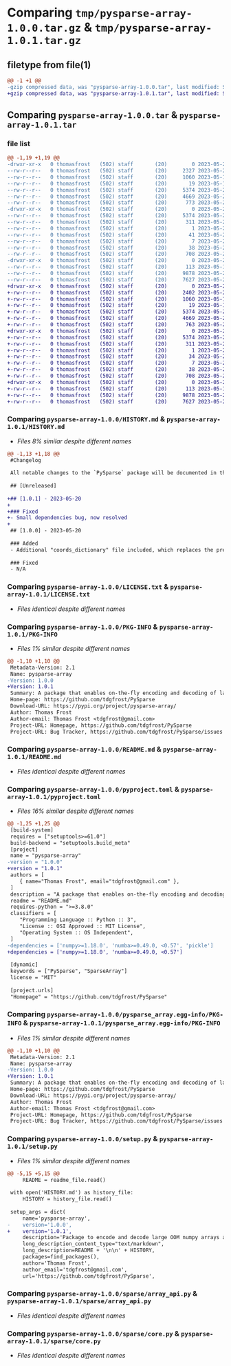 # Comparing `tmp/pysparse-array-1.0.0.tar.gz` & `tmp/pysparse-array-1.0.1.tar.gz`

## filetype from file(1)

```diff
@@ -1 +1 @@
-gzip compressed data, was "pysparse-array-1.0.0.tar", last modified: Sat May 20 08:09:43 2023, max compression
+gzip compressed data, was "pysparse-array-1.0.1.tar", last modified: Sat May 20 10:17:23 2023, max compression
```

## Comparing `pysparse-array-1.0.0.tar` & `pysparse-array-1.0.1.tar`

### file list

```diff
@@ -1,19 +1,19 @@
-drwxr-xr-x   0 thomasfrost   (502) staff       (20)        0 2023-05-20 08:09:43.345474 pysparse-array-1.0.0/
--rw-r--r--   0 thomasfrost   (502) staff       (20)     2327 2023-05-20 08:08:18.000000 pysparse-array-1.0.0/HISTORY.md
--rw-r--r--   0 thomasfrost   (502) staff       (20)     1060 2023-05-15 14:53:09.000000 pysparse-array-1.0.0/LICENSE.txt
--rw-r--r--   0 thomasfrost   (502) staff       (20)       19 2023-05-16 11:11:47.000000 pysparse-array-1.0.0/MANIFEST.in
--rw-r--r--   0 thomasfrost   (502) staff       (20)     5374 2023-05-20 08:09:43.343218 pysparse-array-1.0.0/PKG-INFO
--rw-r--r--   0 thomasfrost   (502) staff       (20)     4669 2023-05-20 08:08:43.000000 pysparse-array-1.0.0/README.md
--rw-r--r--   0 thomasfrost   (502) staff       (20)      773 2023-05-20 08:08:31.000000 pysparse-array-1.0.0/pyproject.toml
-drwxr-xr-x   0 thomasfrost   (502) staff       (20)        0 2023-05-20 08:09:43.233800 pysparse-array-1.0.0/pysparse_array.egg-info/
--rw-r--r--   0 thomasfrost   (502) staff       (20)     5374 2023-05-20 08:09:43.000000 pysparse-array-1.0.0/pysparse_array.egg-info/PKG-INFO
--rw-r--r--   0 thomasfrost   (502) staff       (20)      311 2023-05-20 08:09:43.000000 pysparse-array-1.0.0/pysparse_array.egg-info/SOURCES.txt
--rw-r--r--   0 thomasfrost   (502) staff       (20)        1 2023-05-20 08:09:43.000000 pysparse-array-1.0.0/pysparse_array.egg-info/dependency_links.txt
--rw-r--r--   0 thomasfrost   (502) staff       (20)       41 2023-05-20 08:09:43.000000 pysparse-array-1.0.0/pysparse_array.egg-info/requires.txt
--rw-r--r--   0 thomasfrost   (502) staff       (20)        7 2023-05-20 08:09:43.000000 pysparse-array-1.0.0/pysparse_array.egg-info/top_level.txt
--rw-r--r--   0 thomasfrost   (502) staff       (20)       38 2023-05-20 08:09:43.345846 pysparse-array-1.0.0/setup.cfg
--rw-r--r--   0 thomasfrost   (502) staff       (20)      708 2023-05-20 08:08:56.000000 pysparse-array-1.0.0/setup.py
-drwxr-xr-x   0 thomasfrost   (502) staff       (20)        0 2023-05-20 08:09:43.337401 pysparse-array-1.0.0/sparse/
--rw-r--r--   0 thomasfrost   (502) staff       (20)      113 2023-05-16 11:47:08.000000 pysparse-array-1.0.0/sparse/__init__.py
--rw-r--r--   0 thomasfrost   (502) staff       (20)     9878 2023-05-20 06:51:45.000000 pysparse-array-1.0.0/sparse/array_api.py
--rw-r--r--   0 thomasfrost   (502) staff       (20)     7627 2023-05-20 06:59:53.000000 pysparse-array-1.0.0/sparse/core.py
+drwxr-xr-x   0 thomasfrost   (502) staff       (20)        0 2023-05-20 10:17:23.048390 pysparse-array-1.0.1/
+-rw-r--r--   0 thomasfrost   (502) staff       (20)     2402 2023-05-20 10:16:18.000000 pysparse-array-1.0.1/HISTORY.md
+-rw-r--r--   0 thomasfrost   (502) staff       (20)     1060 2023-05-15 14:53:09.000000 pysparse-array-1.0.1/LICENSE.txt
+-rw-r--r--   0 thomasfrost   (502) staff       (20)       19 2023-05-16 11:11:47.000000 pysparse-array-1.0.1/MANIFEST.in
+-rw-r--r--   0 thomasfrost   (502) staff       (20)     5374 2023-05-20 10:17:23.047244 pysparse-array-1.0.1/PKG-INFO
+-rw-r--r--   0 thomasfrost   (502) staff       (20)     4669 2023-05-20 08:08:43.000000 pysparse-array-1.0.1/README.md
+-rw-r--r--   0 thomasfrost   (502) staff       (20)      763 2023-05-20 10:15:49.000000 pysparse-array-1.0.1/pyproject.toml
+drwxr-xr-x   0 thomasfrost   (502) staff       (20)        0 2023-05-20 10:17:23.020548 pysparse-array-1.0.1/pysparse_array.egg-info/
+-rw-r--r--   0 thomasfrost   (502) staff       (20)     5374 2023-05-20 10:17:22.000000 pysparse-array-1.0.1/pysparse_array.egg-info/PKG-INFO
+-rw-r--r--   0 thomasfrost   (502) staff       (20)      311 2023-05-20 10:17:22.000000 pysparse-array-1.0.1/pysparse_array.egg-info/SOURCES.txt
+-rw-r--r--   0 thomasfrost   (502) staff       (20)        1 2023-05-20 10:17:22.000000 pysparse-array-1.0.1/pysparse_array.egg-info/dependency_links.txt
+-rw-r--r--   0 thomasfrost   (502) staff       (20)       34 2023-05-20 10:17:22.000000 pysparse-array-1.0.1/pysparse_array.egg-info/requires.txt
+-rw-r--r--   0 thomasfrost   (502) staff       (20)        7 2023-05-20 10:17:22.000000 pysparse-array-1.0.1/pysparse_array.egg-info/top_level.txt
+-rw-r--r--   0 thomasfrost   (502) staff       (20)       38 2023-05-20 10:17:23.048476 pysparse-array-1.0.1/setup.cfg
+-rw-r--r--   0 thomasfrost   (502) staff       (20)      708 2023-05-20 10:16:43.000000 pysparse-array-1.0.1/setup.py
+drwxr-xr-x   0 thomasfrost   (502) staff       (20)        0 2023-05-20 10:17:23.044133 pysparse-array-1.0.1/sparse/
+-rw-r--r--   0 thomasfrost   (502) staff       (20)      113 2023-05-16 11:47:08.000000 pysparse-array-1.0.1/sparse/__init__.py
+-rw-r--r--   0 thomasfrost   (502) staff       (20)     9878 2023-05-20 06:51:45.000000 pysparse-array-1.0.1/sparse/array_api.py
+-rw-r--r--   0 thomasfrost   (502) staff       (20)     7627 2023-05-20 06:59:53.000000 pysparse-array-1.0.1/sparse/core.py
```

### Comparing `pysparse-array-1.0.0/HISTORY.md` & `pysparse-array-1.0.1/HISTORY.md`

 * *Files 8% similar despite different names*

```diff
@@ -1,13 +1,18 @@
 #Changelog
 
 All notable changes to the `PySparse` package will be documented in this file.
 
 ## [Unreleased]
 
+## [1.0.1] - 2023-05-20
+
+### Fixed
+- Small dependencies bug, now resolved
+
 ## [1.0.0] - 2023-05-20
 
 ### Added
 - Additional "coords_dictionary" file included, which replaces the previous find_indices function and introduces significant loading speed-up of 2-3x. This version is not backwards compatible with arrays encoded using v0.*
 
 ### Fixed
 - N/A
```

### Comparing `pysparse-array-1.0.0/LICENSE.txt` & `pysparse-array-1.0.1/LICENSE.txt`

 * *Files identical despite different names*

### Comparing `pysparse-array-1.0.0/PKG-INFO` & `pysparse-array-1.0.1/PKG-INFO`

 * *Files 1% similar despite different names*

```diff
@@ -1,10 +1,10 @@
 Metadata-Version: 2.1
 Name: pysparse-array
-Version: 1.0.0
+Version: 1.0.1
 Summary: A package that enables on-the-fly encoding and decoding of large NumPy arrays as Sparse binaries.
 Home-page: https://github.com/tdgfrost/PySparse
 Download-URL: https://pypi.org/project/pysparse-array/
 Author: Thomas Frost
 Author-email: Thomas Frost <tdgfrost@gmail.com>
 Project-URL: Homepage, https://github.com/tdgfrost/PySparse
 Project-URL: Bug Tracker, https://github.com/tdgfrost/PySparse/issues
```

### Comparing `pysparse-array-1.0.0/README.md` & `pysparse-array-1.0.1/README.md`

 * *Files identical despite different names*

### Comparing `pysparse-array-1.0.0/pyproject.toml` & `pysparse-array-1.0.1/pyproject.toml`

 * *Files 16% similar despite different names*

```diff
@@ -1,25 +1,25 @@
 [build-system]
 requires = ["setuptools>=61.0"]
 build-backend = "setuptools.build_meta"
 [project]
 name = "pysparse-array"
-version = "1.0.0"
+version = "1.0.1"
 authors = [
 	{ name="Thomas Frost", email="tdgfrost@gmail.com" },
 ]
 description = "A package that enables on-the-fly encoding and decoding of large NumPy arrays as Sparse binaries."
 readme = "README.md"
 requires-python = ">=3.8.0"
 classifiers = [
 	"Programming Language :: Python :: 3",
 	"License :: OSI Approved :: MIT License",
 	"Operating System :: OS Independent",
 ]
-dependencies = ['numpy>=1.18.0', 'numba>=0.49.0, <0.57', 'pickle']
+dependencies = ['numpy>=1.18.0', 'numba>=0.49.0, <0.57']
 
 [dynamic]
 keywords = ["PySparse", "SparseArray"]
 license = "MIT"
 
 [project.urls]
 "Homepage" = "https://github.com/tdgfrost/PySparse"
```

### Comparing `pysparse-array-1.0.0/pysparse_array.egg-info/PKG-INFO` & `pysparse-array-1.0.1/pysparse_array.egg-info/PKG-INFO`

 * *Files 1% similar despite different names*

```diff
@@ -1,10 +1,10 @@
 Metadata-Version: 2.1
 Name: pysparse-array
-Version: 1.0.0
+Version: 1.0.1
 Summary: A package that enables on-the-fly encoding and decoding of large NumPy arrays as Sparse binaries.
 Home-page: https://github.com/tdgfrost/PySparse
 Download-URL: https://pypi.org/project/pysparse-array/
 Author: Thomas Frost
 Author-email: Thomas Frost <tdgfrost@gmail.com>
 Project-URL: Homepage, https://github.com/tdgfrost/PySparse
 Project-URL: Bug Tracker, https://github.com/tdgfrost/PySparse/issues
```

### Comparing `pysparse-array-1.0.0/setup.py` & `pysparse-array-1.0.1/setup.py`

 * *Files 1% similar despite different names*

```diff
@@ -5,15 +5,15 @@
     README = readme_file.read()
 
 with open('HISTORY.md') as history_file:
     HISTORY = history_file.read()
 
 setup_args = dict(
     name='pysparse-array',
-    version='1.0.0',
+    version='1.0.1',
     description='Package to encode and decode large OOM numpy arrays as Sparse binaries',
     long_description_content_type="text/markdown",
     long_description=README + '\n\n' + HISTORY,
     packages=find_packages(),
     author='Thomas Frost',
     author_email='tdgfrost@gmail.com',
     url='https://github.com/tdgfrost/PySparse',
```

### Comparing `pysparse-array-1.0.0/sparse/array_api.py` & `pysparse-array-1.0.1/sparse/array_api.py`

 * *Files identical despite different names*

### Comparing `pysparse-array-1.0.0/sparse/core.py` & `pysparse-array-1.0.1/sparse/core.py`

 * *Files identical despite different names*

